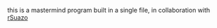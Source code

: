 this is a mastermind program built in a single file, in collaboration with [rSuazo](https://github.com/rsuazo)